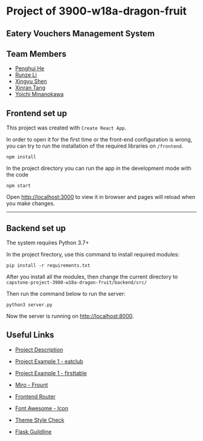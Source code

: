 # Project of 3900-w18a-dragon-fruit

## Eatery Vouchers Management System



## Team Members

-   [Penghui He](https://webcms3.cse.unsw.edu.au/users/z5268310)
-   [Runze Li](https://webcms3.cse.unsw.edu.au/users/z5286712)
-   [Xingyu Shen](https://webcms3.cse.unsw.edu.au/users/z5211156)
-   [Xinran Tang](https://webcms3.cse.unsw.edu.au/users/z5300870)
-   [Yoichi Minanokawa](https://webcms3.cse.unsw.edu.au/users/z5271781)

## Frontend set up 

This project was created with `Create React App`.

In order to open it for the first time or the front-end configuration is wrong, you can try to run the installation of the required libraries on `/frontend`.

```
npm install
```

In the project directory you can run the app in the development mode with the code
```
npm start
```
Open [http://localhost:3000](http://localhost:3000) to view it in browser and pages will reload when you make changes.

---

## Backend set up

The system requires Python 3.7+

In the project firectory, use this command to install required modules:

```
pip install -r requirements.txt
```

After you install all the modules, then change the current directory to `capstone-project-3900-w18a-dragon-fruit/backend/src/`

Then run the command below to run the server:

```
python3 server.py
```

Now the server is running on [http://localhost:8000](http://localhost:8000).

## Useful Links

-   [Project Description](https://webcms3.cse.unsw.edu.au/COMP9900/22T2/resources/77128)
-   [Project Example 1 - eatclub](https://eatclub.com.au/)
-   [Project Example 1 - firsttable](https://www.firsttable.com.au/sydney)

-   [Miro - Frount](https://miro.com/app/dashboard/)
-   [Frontend Router](https://reactrouter.com/docs/en/v6/getting-started/tutorial)
-   [Font Awesome - Icon](https://fontawesome.com/icons)
-   [Theme Style Check](https://bareynol.github.io/mui-theme-creator/)
-   [Flask Guildline](https://flask.palletsprojects.com/en/2.2.x/)
